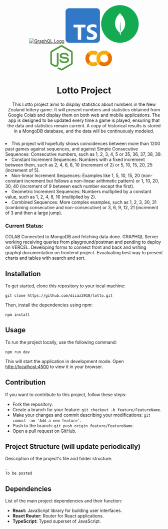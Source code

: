 <div align="center">
  <a href="https://graphql.org/" target="_blank"><img src="https://graphql.org/img/logo.svg" width="120" alt="GraphQL Logo"></a>
  <img src="https://github.com/diiaz2910/assets-repo/blob/master/Typescript_logo_2020.svg-removebg-preview.png?raw=true" width="110">
  <img src="https://github.com/diiaz2910/assets-repo/blob/master/mongodb-logo-D13D67C930-seeklogo.com.png?raw=true" width="120"><br />
  <img src="https://github.com/diiaz2910/assets-repo/blob/master/png-transparent-js-logo-node-logos-and-brands-icon-removebg-preview.png?raw=true" width="90">
  <img src="https://github.com/diiaz2910/assets-repo/blob/master/png-transparent-google-colab-logo-tech-companies-removebg-preview.png?raw=true" width="140">
  <h1>Lotto Project</h1>
  <p>This Lotto project aims to display statistics about numbers in the New Zealand lottery game. It will present numbers and statistics obtained from Google Colab and display them on both web and mobile applications. The app is designed to be updated every time a game is played, ensuring that the data and statistics remain current. A copy of historical results is stored in a MongoDB database, and the data will be continuously modeled.

</p>
</div>

### 
<li>This project will hopefully shows coincidences between more than 1200 past games against sequences, and against Simple Consecutive Sequences:
Consecutive numbers, such as 1, 2, 3, 4, 5 or 35, 36, 37, 38, 39.</li>
<li>
Constant Increment Sequences:
Numbers with a fixed increment between them, such as 2, 4, 6, 8, 10 (increment of 2) or 5, 10, 15, 20, 25 (increment of 5).</li>
<li>
Non-linear Increment Sequences:
Examples like 1, 5, 10, 15, 20 (non-constant increment but follows a non-linear arithmetic pattern) or 1, 10, 20, 30, 40 (increment of 9 between each number except the first).</li>
<li>
Geometric Increment Sequences:
Numbers multiplied by a constant value, such as 1, 2, 4, 8, 16 (multiplied by 2).</li>
<li>
Combined Sequences:
More complex examples, such as 1, 2, 3, 30, 31 (combining consecutive and non-consecutive) or 3, 6, 9, 12, 21 (increment of 3 and then a large jump).</li>

### Current Status:
COLAB Connected to MongoDB and fetching data done. GRAPHQL Server working receiving queries from playground/postman and pending to deploy on VERCEL.
Developing forms to connect front and back and writing graphql documentation on frontend project.
Evualuating best way to present charts and tables with search and sort.


<h2 id="installation">Installation</h2>
<p>To get started, clone this repository to your local machine:</p>
<pre><code class="language-bash">git clone https://github.com/diiaz2910/lotto.git
</code></pre>
<p>Then, install the dependencies using npm:</p>
<pre><code class="language-bash">npm install
</code></pre>
<h2 id="usage">Usage</h2>
<p>To run the project locally, use the following command:</p>
<pre><code class="language-bash">npm run dev
</code></pre>
<p>This will start the application in development mode. Open <a href="http://localhost:4500/playground">http://localhost:4500</a> to view it in your browser.</p>
<h2 id="contribution">Contribution</h2>
<p>If you want to contribute to this project, follow these steps:</p>
<ul>
<li>Fork the repository.</li>
<li>Create a branch for your feature: <code>git checkout -b feature/FeatureName</code>.</li>
<li>Make your changes and commit describing your modifications: <code>git commit -am &#39;Add a new feature&#39;</code>.</li>
<li>Push to the branch: <code>git push origin feature/FeatureName</code>.</li>
<li>Open a pull request on GitHub.</li>
</ul>
<h2 id="project-structure">Project Structure (will update periodically)</h2>
<p>Description of the project&#39;s file and folder structure.</p>
<pre><code class="language-java">.
To be posted
</code></pre>
<h2 id="dependencies">Dependencies</h2>
<p>List of the main project dependencies and their function:</p>
<ul>
<li><strong>React:</strong> JavaScript library for building user interfaces.</li>
<li><strong>React Router:</strong> Router for React applications.</li>
<li><strong>TypeScript:</strong> Typed superset of JavaScript.</li>
</ul>

